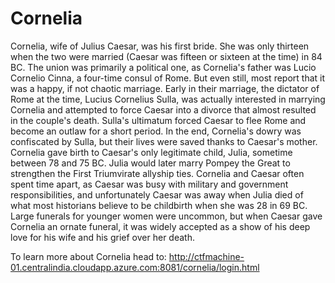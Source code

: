 # Cornelia
Cornelia, wife of Julius Caesar, was his first bride. She was only thirteen when the two were married (Caesar was fifteen or sixteen at the time) in 84 BC. The union was primarily a political one, as Cornelia's father was Lucio Cornelio Cinna, a four-time consul of Rome. But even still, most report that it was a happy, if not chaotic marriage. Early in their marriage, the dictator of Rome at the time, Lucius Cornelius Sulla, was actually interested in marrying Cornelia and attempted to force Caesar into a divorce that almost resulted in the couple's death. Sulla's ultimatum forced Caesar to flee Rome and become an outlaw for a short period. In the end, Cornelia's dowry was confiscated by Sulla, but their lives were saved thanks to Caesar's mother. Cornelia gave birth to Caesar's only legitimate child, Julia, sometime between 78 and 75 BC. Julia would later marry Pompey the Great to strengthen the First Triumvirate allyship ties. Cornelia and Caesar often spent time apart, as Caesar was busy with military and government responsibilities, and unfortunately Caesar was away when Julia died of what most historians believe to be childbirth when she was 28 in 69 BC. Large funerals for younger women were uncommon, but when Caesar gave Cornelia an ornate funeral, it was widely accepted as a show of his deep love for his wife and his grief over her death.

To learn more about Cornelia head to: http://ctfmachine-01.centralindia.cloudapp.azure.com:8081/cornelia/login.html
